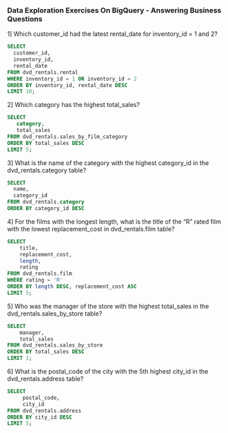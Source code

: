 ### Data Exploration Exercises On BigQuery - Answering Business Questions

1] Which customer_id had the latest rental_date for inventory_id = 1 and 2?

```sql
SELECT
  customer_id,
  inventory_id,
  rental_date
FROM dvd_rentals.rental
WHERE inventory_id = 1 OR inventory_id = 2
ORDER BY inventory_id, rental_date DESC
LIMIT 10;
```

2] Which category has the highest total_sales?
```sql
SELECT
   category,
   total_sales
FROM dvd_rentals.sales_by_film_category
ORDER BY total_sales DESC
LIMIT 5;
```

3] What is the name of the category with the highest category_id in the dvd_rentals.category table?
```sql
SELECT
  name,
  category_id
FROM dvd_rentals.category
ORDER BY category_id DESC
```

4] For the films with the longest length, what is the title of the “R” rated film with the lowest 
replacement_cost in dvd_rentals.film table?
```sql
SELECT 
    title,
    replacement_cost,
    length,
    rating  
FROM dvd_rentals.film
WHERE rating = 'R' 
ORDER BY length DESC, replacement_cost ASC
LIMIT 5;
```

5] Who was the manager of the store with the highest total_sales in the dvd_rentals.sales_by_store table?
```sql
SELECT 
    manager, 
    total_sales
FROM dvd_rentals.sales_by_store
ORDER BY total_sales DESC
LIMIT 1;
```

6] What is the postal_code of the city with the 5th highest city_id in the dvd_rentals.address table?
```sql
SELECT
     postal_code,
     city_id
FROM dvd_rentals.address
ORDER BY city_id DESC
LIMIT 5;
```

